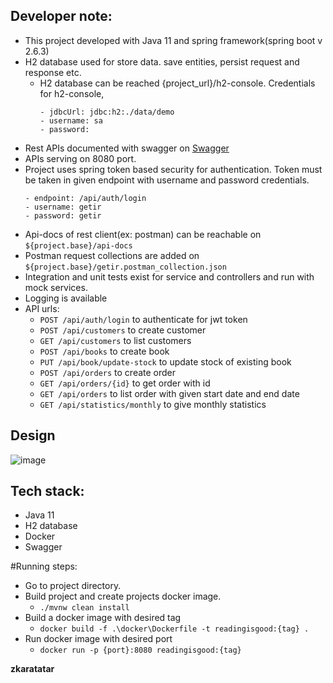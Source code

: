 ## Developer note:
  - This project developed with Java 11 and spring framework(spring boot v 2.6.3)
  - H2 database used for store data. save entities, persist request and response etc.
    - H2 database can be reached {project_url}/h2-console. Credentials for h2-console,
       ```
       - jdbcUrl: jdbc:h2:./data/demo
       - username: sa
       - password: 
      ```
  - Rest APIs documented with swagger on [Swagger](http://localhost:8080/swagger-ui) 
  - APIs serving on 8080 port.
  - Project uses spring token based security for authentication. Token must be taken in given endpoint with username and password credentials.
       ```
       - endpoint: /api/auth/login
       - username: getir
       - password: getir
      ```
   - Api-docs of rest client(ex: postman) can be reachable on ```${project.base}/api-docs```
   - Postman request collections are added on ```${project.base}/getir.postman_collection.json```
   - Integration and unit tests exist for service and controllers and run with mock services.
   - Logging is available
   - API urls: 
     - ```POST /api/auth/login``` to authenticate for jwt token
     - ```POST /api/customers``` to create customer
     - ```GET /api/customers``` to list customers
     - ```POST /api/books``` to create book
     - ```PUT /api/book/update-stock``` to update stock of existing book
     - ```POST /api/orders``` to create order
     - ```GET /api/orders/{id}``` to get order with id
     - ```GET /api/orders``` to list order with given start date and end date
     - ```GET /api/statistics/monthly``` to give monthly statistics


## Design

![image](https://user-images.githubusercontent.com/9322357/155968084-43df853d-08cf-4ffc-aa16-100cb1685b4e.png)


## Tech stack:

* Java 11
* H2 database
* Docker
* Swagger


#Running steps:
- Go to project directory.
- Build project and create projects docker image.
  - ```./mvnw clean install```
- Build a docker image with desired tag
  - ```docker build -f .\docker\Dockerfile -t readingisgood:{tag} .```
- Run docker image with desired port
  - ```docker run -p {port}:8080 readingisgood:{tag}```  

**zkaratatar**
